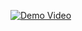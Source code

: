 
[![Demo Video](https://img.youtube.com/vi/xfMjQpl58Fs/default.jpg)](https://youtu.be/xfMjQpl58Fs?si=FOKT8BDr7_5AjjUf)
